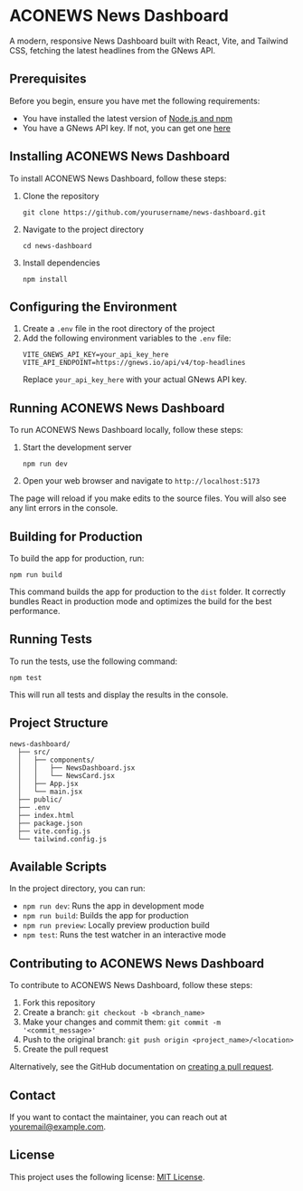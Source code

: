 # ACONEWS News Dashboard

A modern, responsive News Dashboard built with React, Vite, and Tailwind CSS, fetching the latest headlines from the GNews API.

## Prerequisites

Before you begin, ensure you have met the following requirements:

* You have installed the latest version of [Node.js and npm](https://nodejs.org/en/download/)
* You have a GNews API key. If not, you can get one [here](https://gnews.io/)

## Installing ACONEWS News Dashboard

To install ACONEWS News Dashboard, follow these steps:

1. Clone the repository
   ```
   git clone https://github.com/yourusername/news-dashboard.git
   ```
2. Navigate to the project directory
   ```
   cd news-dashboard
   ```
3. Install dependencies
   ```
   npm install
   ```

## Configuring the Environment

1. Create a `.env` file in the root directory of the project
2. Add the following environment variables to the `.env` file:
   ```
   VITE_GNEWS_API_KEY=your_api_key_here
   VITE_API_ENDPOINT=https://gnews.io/api/v4/top-headlines
   ```
   Replace `your_api_key_here` with your actual GNews API key.

## Running ACONEWS News Dashboard

To run ACONEWS News Dashboard locally, follow these steps:

1. Start the development server
   ```
   npm run dev
   ```
2. Open your web browser and navigate to `http://localhost:5173`

The page will reload if you make edits to the source files. You will also see any lint errors in the console.

## Building for Production

To build the app for production, run:

```
npm run build
```

This command builds the app for production to the `dist` folder. It correctly bundles React in production mode and optimizes the build for the best performance.

## Running Tests

To run the tests, use the following command:

```
npm test
```

This will run all tests and display the results in the console.

## Project Structure

```
news-dashboard/
  ├── src/
  │   ├── components/
  │   │   ├── NewsDashboard.jsx
  │   │   └── NewsCard.jsx
  │   ├── App.jsx
  │   └── main.jsx
  ├── public/
  ├── .env
  ├── index.html
  ├── package.json
  ├── vite.config.js
  └── tailwind.config.js
```

## Available Scripts

In the project directory, you can run:

- `npm run dev`: Runs the app in development mode
- `npm run build`: Builds the app for production
- `npm run preview`: Locally preview production build
- `npm test`: Runs the test watcher in an interactive mode

## Contributing to ACONEWS News Dashboard

To contribute to ACONEWS News Dashboard, follow these steps:

1. Fork this repository
2. Create a branch: `git checkout -b <branch_name>`
3. Make your changes and commit them: `git commit -m '<commit_message>'`
4. Push to the original branch: `git push origin <project_name>/<location>`
5. Create the pull request

Alternatively, see the GitHub documentation on [creating a pull request](https://help.github.com/en/github/collaborating-with-issues-and-pull-requests/creating-a-pull-request).

## Contact

If you want to contact the maintainer, you can reach out at youremail@example.com.

## License

This project uses the following license: [MIT License](https://opensource.org/licenses/MIT).
